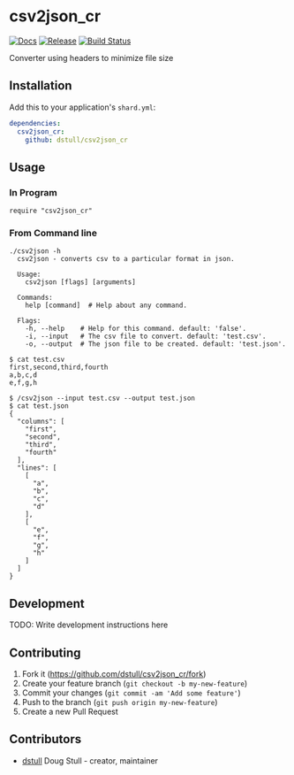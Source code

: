 # csv2json_cr

[![Docs](https://img.shields.io/badge/docs-available-brightgreen.svg)](https://dstull.github.io/csv2json_cr/)
[![Release](https://img.shields.io/github/release/dstull/csv2json_cr/all.svg?style=flat-square)](https://github.com/dstull/csv2json_cr/releases/latest)
[![Build Status](https://travis-ci.org/dstull/csv2json_cr.svg?branch=master)](https://travis-ci.org/dstull/csv2json_cr)


Converter using headers to minimize file size

## Installation

Add this to your application's `shard.yml`:

```yaml
dependencies:
  csv2json_cr:
    github: dstull/csv2json_cr
```

## Usage

### In Program

```crystal
require "csv2json_cr"
```

### From Command line

```shell
./csv2json -h
  csv2json - converts csv to a particular format in json.

  Usage:
    csv2json [flags] [arguments]

  Commands:
    help [command]  # Help about any command.

  Flags:
    -h, --help    # Help for this command. default: 'false'.
    -i, --input   # The csv file to convert. default: 'test.csv'.
    -o, --output  # The json file to be created. default: 'test.json'.

$ cat test.csv
first,second,third,fourth
a,b,c,d
e,f,g,h

$ /csv2json --input test.csv --output test.json
$ cat test.json
{
  "columns": [
    "first",
    "second",
    "third",
    "fourth"
  ],
  "lines": [
    [
      "a",
      "b",
      "c",
      "d"
    ],
    [
      "e",
      "f",
      "g",
      "h"
    ]
  ]
}
```

## Development

TODO: Write development instructions here

## Contributing

1. Fork it (<https://github.com/dstull/csv2json_cr/fork>)
2. Create your feature branch (`git checkout -b my-new-feature`)
3. Commit your changes (`git commit -am 'Add some feature'`)
4. Push to the branch (`git push origin my-new-feature`)
5. Create a new Pull Request

## Contributors

- [dstull](https://github.com/dstull) Doug Stull - creator, maintainer
